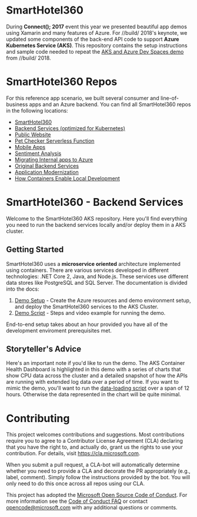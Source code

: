 # SmartHotel360
During **Connect(); 2017** event this year we presented beautiful app demos using Xamarin and many features of Azure. For //build/ 2018's keynote, we updated some components of the back-end API code to support **Azure Kubernetes Service (AKS)**. This repository contains the setup instructions and sample code needed to repeat the [AKS and Azure Dev Spaces demo](https://www.youtube.com/watch?v=rd0Rd8w3FZ0&feature=youtu.be&t=8890) from //build/ 2018. 

# SmartHotel360 Repos
For this reference app scenario, we built several consumer and line-of-business apps and an Azure backend. You can find all SmartHotel360 repos in the following locations:

* [SmartHotel360 ](https://github.com/Microsoft/SmartHotel360)
* [Backend Services (optimized for Kubernetes)](https://github.com/Microsoft/SmartHotel360-AKS-DevSpaces-Demo)
* [Public Website](https://github.com/Microsoft/SmartHotel360-public-web)
* [Pet Checker Serverless Function](https://github.com/Microsoft/SmartHotel360-PetCheckerFunction)
* [Mobile Apps](https://github.com/Microsoft/SmartHotel360-mobile-desktop-apps)
* [Sentiment Analysis](https://github.com/Microsoft/SmartHotel360-Sentiment-Analysis-App)
* [Migrating Internal apps to Azure](https://github.com/Microsoft/SmartHotel360-internal-booking-apps)
* [Original Backend Services](https://github.com/Microsoft/SmartHotel360-Azure-backend)
* [Application Modernization](https://github.com/Microsoft/SmartHotel360-AppModernization)
* [How Containers Enable Local Development](https://github.com/microsoft/SmartHotel360-ContainersForLocalDev)

# SmartHotel360 - Backend Services

Welcome to the SmartHotel360 AKS repository. Here you'll find everything you need to run the backend services locally and/or deploy them in a AKS cluster.

## Getting Started

SmartHotel360 uses a **microservice oriented** architecture implemented using containers. There are various services developed in different technologies: .NET Core 2, Java, and Node.js. These services use different data stores like PostgreSQL and SQL Server. The documentation is divided into the docs:

1. [Demo Setup](docs/01-setup.md) - Create the Azure resources and demo environment setup, and deploy the SmartHotel360 services to the AKS Cluster.
1. [Demo Script](docs/02-script.md) - Steps and video example for running the demo.

End-to-end setup takes about an hour provided you have all of the development enviroment prerequisites met. 

## Storyteller's Advice
Here's an important note if you'd like to run the demo. 
The AKS Container Health Dashboard is highlighted in this demo with a series of charts that show CPU data across the cluster and a detailed snapshot of how the APIs are running with extended log data over a period of time. If you want to mimic the demo, you'll want to run the [data-loading script](docs/03-preload.md) over a span of 12 hours. Otherwise the data represented in the chart will be quite minimal. 

# Contributing

This project welcomes contributions and suggestions.  Most contributions require you to agree to a Contributor License Agreement (CLA) declaring that you have the right to, and actually do, grant us the rights to use your contribution. For details, visit https://cla.microsoft.com.

When you submit a pull request, a CLA-bot will automatically determine whether you need to provide a CLA and decorate the PR appropriately (e.g., label, comment). Simply follow the instructions provided by the bot. You will only need to do this once across all repos using our CLA.

This project has adopted the [Microsoft Open Source Code of Conduct](https://opensource.microsoft.com/codeofconduct/).
For more information see the [Code of Conduct FAQ](https://opensource.microsoft.com/codeofconduct/faq/) or contact [opencode@microsoft.com](mailto:opencode@microsoft.com) with any additional questions or comments.
